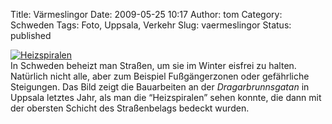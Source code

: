 Title: Värmeslingor
Date: 2009-05-25 10:17
Author: tom
Category: Schweden
Tags: Foto, Uppsala, Verkehr
Slug: vaermeslingor
Status: published

[![Heizspiralen](/pic/varmeslingor_s.jpg "Heizspiralen")](/pic/varmeslingor_l.jpg)  
In Schweden beheizt man Straßen, um sie im Winter eisfrei zu halten.
Natürlich nicht alle, aber zum Beispiel Fußgängerzonen oder gefährliche
Steigungen. Das Bild zeigt die Bauarbeiten an der *Dragarbrunnsgatan* in
Uppsala letztes Jahr, als man die “Heizspiralen” sehen konnte, die dann
mit der obersten Schicht des Straßenbelags bedeckt wurden.

